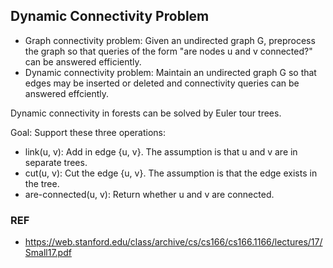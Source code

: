 ## Dynamic Connectivity Problem

* Graph connectivity problem: Given an undirected graph G, preprocess the graph so that queries of the form "are nodes u and v connected?" can be answered efficiently.
* Dynamic connectivity problem: Maintain an undirected graph G so that edges may be inserted or deleted and connectivity queries can be answered effciently.

Dynamic connectivity in forests can be solved by Euler tour trees.

Goal: Support these three operations:
* link(u, v): Add in edge {u, v}. The assumption is that u and v are in separate trees.
* cut(u, v): Cut the edge {u, v}. The assumption is that the edge exists in the tree.
* are-connected(u, v): Return whether u and v are connected.

### REF
* https://web.stanford.edu/class/archive/cs/cs166/cs166.1166/lectures/17/Small17.pdf
